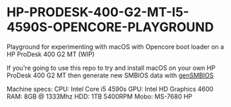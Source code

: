 # HP-PRODESK-400-G2-MT-I5-4590S-OPENCORE-PLAYGROUND
Playground for experimenting with macOS with Opencore boot loader on a HP ProDesk 400 G2 MT (WIP)


If you're going to use this repo to try and install macOS on your own HP ProDesk 400 G2 MT then generate new SMBIOS data with [genSMBIOS](https://github.com/corpnewt/GenSMBIOS)


Machine specs:
CPU: Intel Core i5 4590s
GPU: Intel HD Graphics 4600
RAM: 8GB @ 1333Mhz
HDD: 1TB 5400RPM
Mobo: MS-7680 HP
